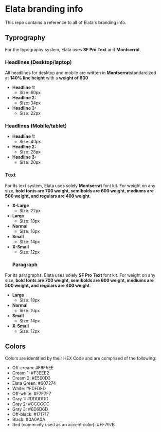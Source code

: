# Elata branding info
This repo contains a reference to all of Elata's branding info.
## Typrography
For the typography system, Elata uses **SF Pro Text** and **Montserrat**.
### Headlines (Desktop/laptop)
All headlines for desktop and mobile are written in **Montserrat**standardized at **140% line height** with a **weight of 600**
- **Headline 1:**
  - Size: 60px
 - **Headline 2:**
   - Size: 34px
- **Headline 3:**
  - Size: 22px
### Headlines (Mobile/tablet)
- **Headline 1:**
  - Size: 40px
- **Headline 2:**
  - Size: 28px
- **Headline 3:**
  - Size: 20px
 ### Text
For its text system, Elata uses solely **Montserrat** font kit. For weight on any size, **bold fonts are 700 weight, semibolds are 600 weight, mediums are 500 weight, and regulars are 400 weight**.
- **X-Large**
  - Size: 22px
- **Large**
  - Size: 18px
- **Normal**
  - Size: 16px
- **Small**
  - Size: 14px
- **X-Small**
  - Size: 12px
  ### Paragraph
For its paragraphs, Elata uses solely **SF Pro Text** font kit. For weight on any size, **bold fonts are 700 weight, semibolds are 600 weight, mediums are 500 weight, and regulars are 400 weight**.
- **Large**
  - Size: 18px
- **Normal**
  - Size: 16px
- **Small**
  - Size: 14px
- **X-Small**
  - Size: 12px
## Colors
Colors are identified by their HEX Code and are comprised of the following:
- Off-cream: #F8F5EE
- Cream 1: #F3EEE2
- Cream 2: #E5E0D3
- Elata Green: #607274
- White: #FDFDFD
- Off-white: #F7F7F7
- Gray 1: #DDDDDD
- Gray 2: #CCCCCC
- Gray 3: #6D6D6D
- Off-black: #171717
- Black: #0A0A0A
- Red (commonly used as an accent color): #FF797B
